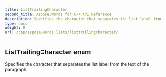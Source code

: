 ```yaml
---
title: ListTrailingCharacter
second_title: Aspose.Words for C++ API Reference
description: Specifies the character that separates the list label from the text of the paragraph. 
type: docs
weight: 0
url: /cpp/aspose.words.lists/listtrailingcharacter/
---
```

## ListTrailingCharacter enum


Specifies the character that separates the list label from the text of the paragraph. 

